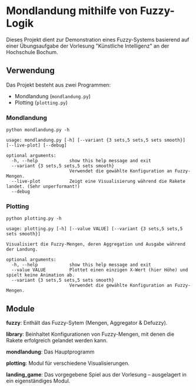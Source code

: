 # Mondlandung mithilfe von Fuzzy-Logik

Dieses Projekt dient zur Demonstration eines Fuzzy-Systems basierend auf einer Übungsaufgabe der Vorlesung "Künstliche Intelligenz" an der Hochschule Bochum.

## Verwendung

Das Projekt besteht aus zwei Programmen:
- Mondlandung (`mondlandung.py`)
- Plotting (`plotting.py`)

### Mondlandung

```
python mondlandung.py -h 
```

```
usage: mondlandung.py [-h] [--variant {3 sets,5 sets,5 sets smooth}] [--live-plot] [--debug]

optional arguments:
  -h, --help            show this help message and exit
  --variant {3 sets,5 sets,5 sets smooth}
                        Verwendet die gewählte Konfiguration an Fuzzy-Mengen.
  --live-plot           Zeigt eine Visualisierung während die Rakete landet. (Sehr unperformant!)
  --debug
``` 

### Plotting

```
python plotting.py -h  
```

```
usage: plotting.py [-h] [--value VALUE] [--variant {3 sets,5 sets,5 sets smooth}]

Visualisiert die Fuzzy-Mengen, deren Aggregation und Ausgabe während der Landung.

optional arguments:
  -h, --help            show this help message and exit
  --value VALUE         Plottet einen einzigen X-Wert (hier Höhe) und spielt keine Animation ab.
  --variant {3 sets,5 sets,5 sets smooth}
                        Verwendet die gewählte Konfiguration an Fuzzy-Mengen.
```

## Module

__fuzzy__: Enthält das Fuzzy-Sytem (Mengen, Aggregator & Defuzzy).

__library__: Beinhaltet Konfigurationen von Fuzzy-Mengen, mit denen die Rakete erfolgreich gelandet werden kann.

__mondlandung__: Das Hauptprogramm

__plotting__: Modul für verschiedene Visualisierungen.

__landing_game__: Das vorgegebene Spiel aus der Vorlesung – ausgelagert in ein eigenständiges Modul.